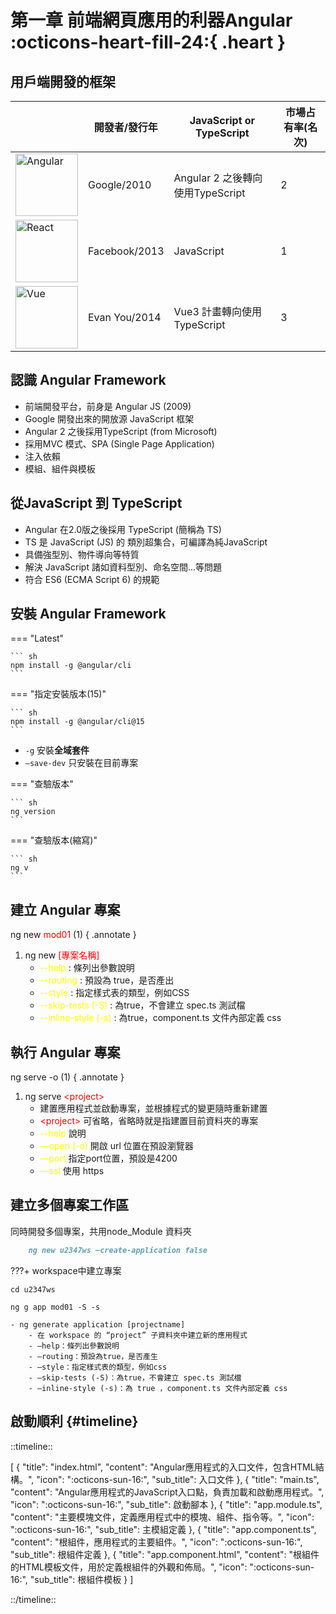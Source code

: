 # **第一章 前端網頁應用的利器Angular** :octicons-heart-fill-24:{ .heart }

## 用戶端開發的框架

|| 開發者/發行年| JavaScript or TypeScript | 市場占有率(名次) |
| --- | --- | --- | --- |
| <div><img src="../../../assets/Angular.png" alt="Angular" width="100" height="100"></div> | <div>Google/2010</div> | <div>Angular 2 之後轉向使用TypeScript</div> | <div>2</div> |
| <div><img src="../../../assets/React.png" alt="React" width="100" height="100"></div> | <div>Facebook/2013</div> | <div>JavaScript</div> | <div>1</div> |
| <div><img src="../../../assets/Vue.png" alt="Vue" width="100" height="100"></div> | <div>Evan You/2014</div> | <div>Vue3 計畫轉向使用TypeScript</div> | <div>3</div> |

## 認識 Angular Framework

- 前端開發平台，前身是 Angular JS (2009)
- Google 開發出來的開放源 JavaScript 框架
- Angular 2 之後採用TypeScript (from Microsoft)
- 採用MVC 模式、SPA (Single Page Application)
- 注入依賴
- 模組、組件與模板

## 從JavaScript 到 TypeScript

- Angular 在2.0版之後採用 TypeScript (簡稱為 TS)
- TS 是 JavaScript (JS) 的 類別超集合，可編譯為純JavaScript
- 具備強型別、物件導向等特質
- 解決 JavaScript 諸如資料型別、命名空間...等問題
- 符合 ES6 (ECMA Script 6) 的規範

## 安裝 Angular Framework

=== "Latest"

    ``` sh
    npm install -g @angular/cli
    ```

=== "指定安裝版本(15)"

    ``` sh
    npm install -g @angular/cli@15
    ```

- `-g` 安裝**全域套件** 
- `—save-dev` 只安裝在目前專案

=== "查驗版本"

    ``` sh
    ng version
    ```

=== "查驗版本(縮寫)"

    ``` sh
    ng v
    ```

## 建立 Angular 專案

ng new <span style="color: #ff0000;">mod01</span> (1)
{ .annotate }

1.  ng new <span style="color: #ff0000;">[專案名稱]</span>
    - <span style="color: yellow;">--help</span> : 條列出參數說明
    - <span style="color: yellow;">--routing</span> : 預設為 true，是否產出
    - <span style="color: yellow;">--style</span> : 指定樣式表的類型，例如CSS
    - <span style="color: yellow;">--skip-tests (-S)</span> : 為true，不會建立 spec.ts 測試檔
    - <span style="color: yellow;">--inline-style (-s)</span> : 為true，component.ts 文件內部定義 css

## 執行 Angular 專案

ng serve -o (1)
{ .annotate }

1.  ng serve <span style="color: #ff0000;"><project\></span>
    - 建置應用程式並啟動專案，並根據程式的變更隨時重新建置
    - <span style="color: #ff0000;"><project\></span> 可省略，省略時就是指建置目前資料夾的專案
    - <span style="color: yellow;">--help</span> 說明
    - <span style="color: yellow;">—open (-o)</span> 開啟 url 位置在預設瀏覽器
    - <span style="color: yellow;">—port</span> 指定port位置，預設是4200
    - <span style="color: yellow;">—ssl</span> 使用 https

## 建立多個專案工作區

同時開發多個專案，共用node_Module 資料夾

``` markdown title="建立 workspace 放置多個專案"
    ng new u2347ws —create-application false
```

<div class="result" markdown>

???+ workspace中建立專案

    cd u2347ws

    ng g app mod01 -S -s

    - ng generate application [projectname] 
        - 在 workspace 的 “project” 子資料夾中建立新的應用程式
        - —help：條列出參數說明
        - —routing：預設為true，是否產生
        - —style：指定樣式表的類型，例如css
        - —skip-tests (-S)：為true，不會建立 spec.ts 測試檔
        - —inline-style (-s)：為 true ，component.ts 文件內部定義 css

</div>

## 啟動順利 {#timeline}

::timeline::

[
    {
        "title": "index.html",
        "content": "Angular應用程式的入口文件，包含HTML結構。",
        "icon": ":octicons-sun-16:",
        "sub_title": 入口文件
    },
    {
        "title": "main.ts",
        "content": "Angular應用程式的JavaScript入口點，負責加載和啟動應用程式。",
        "icon": ":octicons-sun-16:",
        "sub_title": 啟動腳本
    },
    {
        "title": "app.module.ts",
        "content": "主要模塊文件，定義應用程式中的模塊、組件、指令等。",
        "icon": ":octicons-sun-16:",
        "sub_title": 主模組定義
    },
    {
        "title": "app.component.ts",
        "content": "根組件，應用程式的主要組件。",
        "icon": ":octicons-sun-16:",
        "sub_title": 根組件定義
    },
    {
        "title": "app.component.html",
        "content": "根組件的HTML模板文件，用於定義根組件的外觀和佈局。",
        "icon": ":octicons-sun-16:",
        "sub_title": 根組件模板
    }
]

::/timeline::